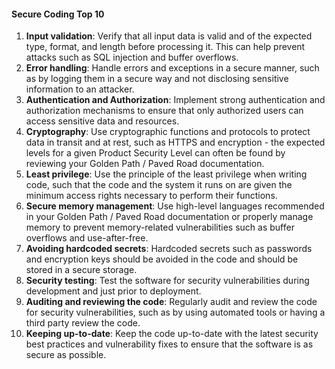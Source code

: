 
#### Secure Coding Top 10

1. **Input validation**: Verify that all input data is valid and of the  expected type, format, and length before processing it. This can help  prevent attacks such as SQL injection and buffer overflows.
2. **Error handling**: Handle errors and exceptions in a secure manner,  such as by logging them in a secure way and not disclosing sensitive  information to an attacker.
3. **Authentication and Authorization**: Implement strong authentication  and authorization mechanisms to ensure that only authorized users can  access sensitive data and resources.
4. **Cryptography**: Use cryptographic functions and protocols to protect  data in transit and at rest, such as HTTPS and encryption - the expected  levels for a given Product Security Level can often be found by  reviewing your Golden Path / Paved Road documentation.
5. **Least privilege**: Use the principle of the least privilege when  writing code, such that the code and the system it runs on are given the  minimum access rights necessary to perform their functions.
6. **Secure memory management**: Use high-level languages recommended in  your Golden Path / Paved Road documentation or properly manage memory to  prevent memory-related vulnerabilities such as buffer overflows and  use-after-free.
7. **Avoiding hardcoded secrets**: Hardcoded secrets such as passwords and  encryption keys should be avoided in the code and should be stored in a  secure storage.
8. **Security testing**: Test the software for security vulnerabilities during development and just prior to deployment.
9. **Auditing and reviewing the code**: Regularly audit and review the code  for security vulnerabilities, such as by using automated tools or  having a third party review the code.
10. **Keeping up-to-date**: Keep the code up-to-date with the latest  security best practices and vulnerability fixes to ensure that the  software is as secure as possible.
